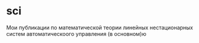 # sci
Мои публикации по математической теории линейных нестационарных систем автоматическоого управления (в основном)ю
